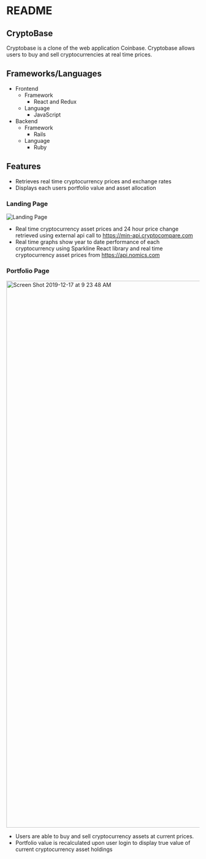# README

## CryptoBase

Cryptobase is a clone of the web application Coinbase. Cryptobase allows users to buy and sell cryptocurrencies at real time prices.

## Frameworks/Languages

* Frontend
  * Framework
    * React and Redux 
  * Language
    * JavaScript
* Backend
  * Framework
    * Rails
  * Language
    * Ruby

## Features

* Retrieves real time cryptocurrency prices and exchange rates
* Displays each users portfolio value and asset allocation

### Landing Page

![Landing Page](https://user-images.githubusercontent.com/46978514/70005346-24462380-151e-11ea-93b5-6b436872d79f.png)

* Real time cryptocurrency asset prices and 24 hour price change retrieved using external api call to https://min-api.cryptocompare.com
* Real time graphs show year to date performance of each cryptocurrency using Sparkline React library and real time cryptocurrency asset prices from https://api.nomics.com 

### Portfolio Page

<img width="1427" alt="Screen Shot 2019-12-17 at 9 23 48 AM" src="https://user-images.githubusercontent.com/46978514/71019686-a6525280-20af-11ea-9a19-482030dc8346.png">

* Users are able to buy and sell cryptocurrency assets at current prices.
* Portfolio value is recalculated upon user login to display true value of current cryptocurrency asset holdings
